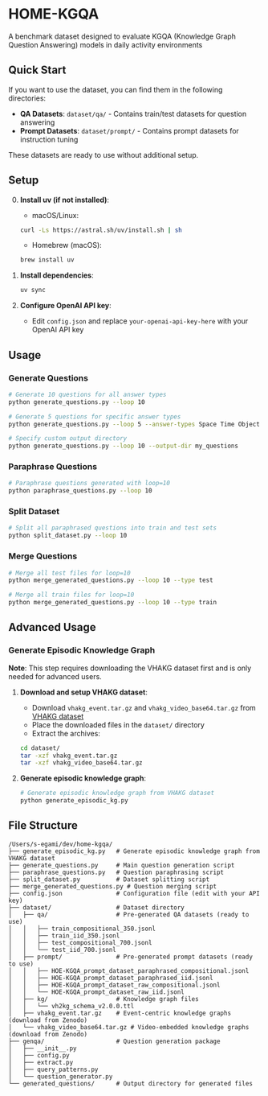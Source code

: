 # HOME-KGQA

A benchmark dataset designed to evaluate KGQA (Knowledge Graph Question Answering) models in daily activity environments

## Quick Start

If you want to use the dataset, you can find them in the following directories:

- **QA Datasets**: `dataset/qa/` - Contains train/test datasets for question answering
- **Prompt Datasets**: `dataset/prompt/` - Contains prompt datasets for instruction tuning

These datasets are ready to use without additional setup.

## Setup

0. **Install uv (if not installed)**:
   - macOS/Linux:
   ```bash
   curl -Ls https://astral.sh/uv/install.sh | sh
   ```
   - Homebrew (macOS):
   ```bash
   brew install uv
   ```

1. **Install dependencies**:
   ```bash
   uv sync
   ```

2. **Configure OpenAI API key**:
   - Edit `config.json` and replace `your-openai-api-key-here` with your OpenAI API key

## Usage

### Generate Questions
```bash
# Generate 10 questions for all answer types
python generate_questions.py --loop 10

# Generate 5 questions for specific answer types
python generate_questions.py --loop 5 --answer-types Space Time Object

# Specify custom output directory
python generate_questions.py --loop 10 --output-dir my_questions
```

### Paraphrase Questions
```bash
# Paraphrase questions generated with loop=10
python paraphrase_questions.py --loop 10
```

### Split Dataset
```bash
# Split all paraphrased questions into train and test sets
python split_dataset.py --loop 10
```

### Merge Questions
```bash
# Merge all test files for loop=10
python merge_generated_questions.py --loop 10 --type test

# Merge all train files for loop=10
python merge_generated_questions.py --loop 10 --type train
```

## Advanced Usage

### Generate Episodic Knowledge Graph

**Note**: This step requires downloading the VHAKG dataset first and is only needed for advanced users.

1. **Download and setup VHAKG dataset**:
   - Download `vhakg_event.tar.gz` and `vhakg_video_base64.tar.gz` from [VHAKG dataset](https://zenodo.org/records/11438499)
   - Place the downloaded files in the `dataset/` directory
   - Extract the archives:
   ```bash
   cd dataset/
   tar -xzf vhakg_event.tar.gz
   tar -xzf vhakg_video_base64.tar.gz
   ```

2. **Generate episodic knowledge graph**:
   ```bash
   # Generate episodic knowledge graph from VHAKG dataset
   python generate_episodic_kg.py
   ```

## File Structure

```
/Users/s-egami/dev/home-kgqa/
├── generate_episodic_kg.py   # Generate episodic knowledge graph from VHAKG dataset
├── generate_questions.py     # Main question generation script
├── paraphrase_questions.py   # Question paraphrasing script
├── split_dataset.py          # Dataset splitting script
├── merge_generated_questions.py # Question merging script
├── config.json               # Configuration file (edit with your API key)
├── dataset/                  # Dataset directory
│   ├── qa/                   # Pre-generated QA datasets (ready to use)
│   │   ├── train_compositional_350.jsonl
│   │   ├── train_iid_350.jsonl
│   │   ├── test_compositional_700.jsonl
│   │   └── test_iid_700.jsonl
│   ├── prompt/               # Pre-generated prompt datasets (ready to use)
│   │   ├── HOE-KGQA_prompt_dataset_paraphrased_compositional.jsonl
│   │   ├── HOE-KGQA_prompt_dataset_paraphrased_iid.jsonl
│   │   ├── HOE-KGQA_prompt_dataset_raw_compositional.jsonl
│   │   └── HOE-KGQA_prompt_dataset_raw_iid.jsonl
│   ├── kg/                   # Knowledge graph files
│   │   └── vh2kg_schema_v2.0.0.ttl
│   ├── vhakg_event.tar.gz    # Event-centric knowledge graphs (download from Zenodo)
│   └── vhakg_video_base64.tar.gz # Video-embedded knowledge graphs (download from Zenodo)
├── genqa/                    # Question generation package
│   ├── __init__.py
│   ├── config.py
│   ├── extract.py
│   ├── query_patterns.py
│   └── question_generator.py
└── generated_questions/      # Output directory for generated files
```
